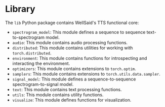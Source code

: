 # Library

The `lib` Python package contains WellSaid's TTS functional core:

- `spectrogram_model`: This module defines a sequence to sequence text-to-spectrogram model.
- `audio`: This module contains audio processing functions.
- `distributed`: This module contains utilities for working with `torch.distributed`.
- `environment`: This module contains functions for introspecting and interacting the environment.
- `optimizers`: This module contains extensions to `torch.optim`.
- `samplers`: This module contains extensions to `torch.utils.data.sampler`.
- `signal_model`: This module defines a sequence-to-sequence spectrogram-to-signal model.
- `text`: This module contains text processing functions.
- `utils`: This module contains utility functions.
- `visualize`: This module defines functions for visualization.

